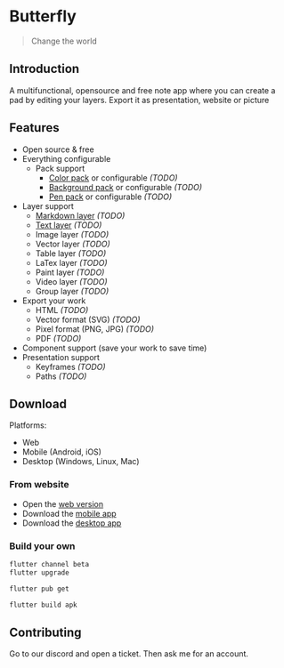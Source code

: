 # Butterfly

> Change the world

## Introduction

A multifunctional, opensource and free note app where you can create a pad by editing your layers.
Export it as presentation, website or picture

## Features

* Open source & free
* Everything configurable
  * Pack support
    * [Color pack](https://linwood.tk/butterfly/wiki/pack/color) or configurable *(TODO)*
    * [Background pack](https://linwood.tk/butterfly/wiki/pack/background) or configurable *(TODO)*
    * [Pen pack](https://linwood.tk/butterfly/wiki/pack/pen) or configurable *(TODO)*
* Layer support
  * [Markdown layer](https://linwood.tk/butterfly/wiki/layer/markdown) *(TODO)*
  * [Text layer](https://linwood.tk/butterfly/wiki/layer/) *(TODO)*
  * Image layer *(TODO)*
  * Vector layer *(TODO)*
  * Table layer *(TODO)*
  * LaTex layer *(TODO)*
  * Paint layer *(TODO)*
  * Video layer *(TODO)*
  * Group layer *(TODO)*
* Export your work
  * HTML *(TODO)*
  * Vector format (SVG) *(TODO)*
  * Pixel format (PNG, JPG) *(TODO)*
  * PDF *(TODO)*
* Component support (save your work to save time)
* Presentation support
  * Keyframes *(TODO)*
  * Paths *(TODO)*

## Download

Platforms:

* Web
* Mobile (Android, iOS)
* Desktop (Windows, Linux, Mac)

### From website

* Open the [web version](https://butterfly.linwood.tk)
* Download the [mobile app](https://linwood.tk/butterfly/download/mobile)
* Download the [desktop app](https://linwood.tk/butterfly/download/mobile)

### Build your own

```bash
flutter channel beta
flutter upgrade

flutter pub get

flutter build apk
```

## Contributing

Go to our discord and open a ticket. Then ask me for an account.
